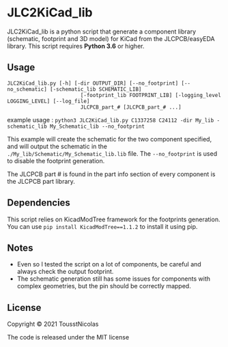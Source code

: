 # JLC2KiCad_lib
JLC2KiCad_lib is a python script that generate a component library (schematic, footprint and 3D model) for KiCad from the JLCPCB/easyEDA library.
This script requires **Python 3.6** or higher.


## Usage 
```
JLC2KiCad_lib.py [-h] [-dir OUTPUT_DIR] [--no_footprint] [--no_schematic] [-schematic_lib SCHEMATIC_LIB]
                        [-footprint_lib FOOTPRINT_LIB] [-logging_level LOGGING_LEVEL] [--log_file]
                        JLCPCB_part_# [JLCPCB_part_# ...]
```

example usage : `python3 JLC2KiCad_lib.py C1337258 C24112 -dir My_lib -schematic_lib My_Schematic_lib --no_footprint`

This example will create the schematic for the two component specified, and will output the schematic in the `./My_lib/Schematic/My_Schematic_lib.lib` file.
The `--no_footprint` is used to disable the footprint generation.

The JLCPCB part # is found in the part info section of every component is the JLCPCB part library. 

## Dependencies 
This script relies on KicadModTree framework for the footprints generation. 
You can use `pip install KicadModTree==1.1.2` to install it using pip.

## Notes
* Even so I tested the script on a lot of components, be careful and always check the output footprint.
* The schematic generation still has some issues for components with complex geometries, but the pin should be correctly mapped.

## License 
Copyright © 2021 TousstNicolas 

The code is released under the MIT license